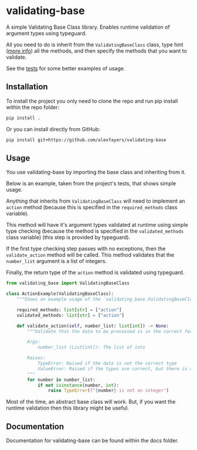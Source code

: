 # validating-base

A simple Validating Base Class library. Enables runtime validation of argument types using typeguard.

All you need to do is inherit from the `ValidatingBaseClass` class, type hint ([more info](https://docs.python.org/3/library/typing.html)) all the methods, and then specify the methods that you want to validate.

See the [tests](./tests/test_base.py) for some better examples of usage.

## Installation

To install the project you only need to clone the repo and run pip install within the repo folder:

```bash
pip install .
```

Or you can install directly from GitHub:

```bash
pip install git+https://github.com/alexfayers/validating-base
```

## Usage

You use validating-base by importing the base class and inheriting from it.

Below is an example, taken from the project's tests, that shows simple usage.

Anything that inherits from `ValidatingBaseClass` will need to implement an `action` method (because this is specified in the `required_methods` class variable).

This method will have it's argument types validated at runtime using simple type checking (because the method is specified in the `validated_methods` class variable) (this step is provided by typeguard).

If the first type checking step passes with no exceptions, then the `validate_action` method will be called. This method validates that the `number_list` argument is a list of integers.

Finally, the return type of the `action` method is validated using typeguard.

```py
from validating_base import ValidatingBaseClass

class ActionExample(ValidatingBaseClass):
    """Shows an example usage of the `validating_base.ValidatingBaseClass` class."""

    required_methods: list[str] = ["action"]
    validated_methods: list[str] = ["action"]

    def validate_action(self, number_list: list[int]) -> None:
        """Validate that the data to be processed is in the correct format.

        Args:
            number_list (List[int]): The list of ints

        Raises:
            TypeError: Raised if the data is not the correct type
            ValueError: Raised if the types are correct, but there is an issue in the formatting
        """
        for number in number_list:
            if not isinstance(number, int):
                raise TypeError(f"{number} is not an integer")
```

Most of the time, an abstract base class will work. But, if you want the runtime validation then this library might be useful.

## Documentation

Documentation for validating-base can be found within the docs folder.
